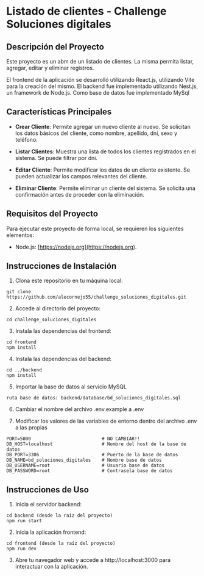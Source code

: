 # Listado de clientes - Challenge Soluciones digitales

## Descripción del Proyecto

Este proyecto es un abm de un listado de clientes. La misma permita listar, agregar, editar y eliminar registros.

El frontend de la aplicación se desarrolló utilizando React.js, utilizando Vite para la creación del mismo. El backend fue implementado utilizando Nest.js, un framework de Node.js. Como base de datos fue implementado MySql

## Características Principales

- **Crear Cliente**: Permite agregar un nuevo cliente al nuevo. Se solicitan los datos básicos del cliente, como nombre, apellido, dni, sexo y teléfono.

- **Listar Clientes**: Muestra una lista de todos los clientes registrados en el sistema. Se puede filtrar por dni.

- **Editar Cliente**: Permite modificar los datos de un cliente existente. Se pueden actualizar los campos relevantes del cliente.

- **Eliminar Cliente**: Permite eliminar un cliente del sistema. Se solicita una confirmación antes de proceder con la eliminación.

## Requisitos del Proyecto

Para ejecutar este proyecto de forma local, se requieren los siguientes elementos:

- Node.js: [https://nodejs.org](https://nodejs.org).

## Instrucciones de Instalación

1. Clona este repositorio en tu máquina local:

```
git clone https://github.com/alecornejo55/challenge_soluciones_digitales.git
```

2. Accede al directorio del proyecto:

```
cd challenge_soluciones_digitales
```

3. Instala las dependencias del frontend:

```
cd frontend
npm install
```

4. Instala las dependencias del backend:

```
cd ../backend
npm install
```

5. Importar la base de datos al servicio MySQL
```
ruta base de datos: backend/database/bd_soluciones_digitales.sql
```

6. Cambiar el nombre del archivo .env.example a .env

7. Modificar los valores de las variables de entorno dentro del archivo .env a las propias
```
PORT=5000                          # NO CAMBIAR!!
DB_HOST=localhost                  # Nombre del host de la base de datos
DB_PORT=3306                       # Puerto de la base de datos
DB_NAME=bd_soluciones_digitales    # Nombre base de datos
DB_USERNAME=root                   # Usuario base de datos
DB_PASSWORD=root                   # Contrasela base de datos
```

## Instrucciones de Uso

1. Inicia el servidor backend:

```
cd backend (desde la raíz del proyecto)
npm run start
```

2. Inicia la aplicación frontend:

```
cd frontend (desde la raíz del proyecto)
npm run dev
```

3. Abre tu navegador web y accede a http://localhost:3000 para interactuar con la aplicación.